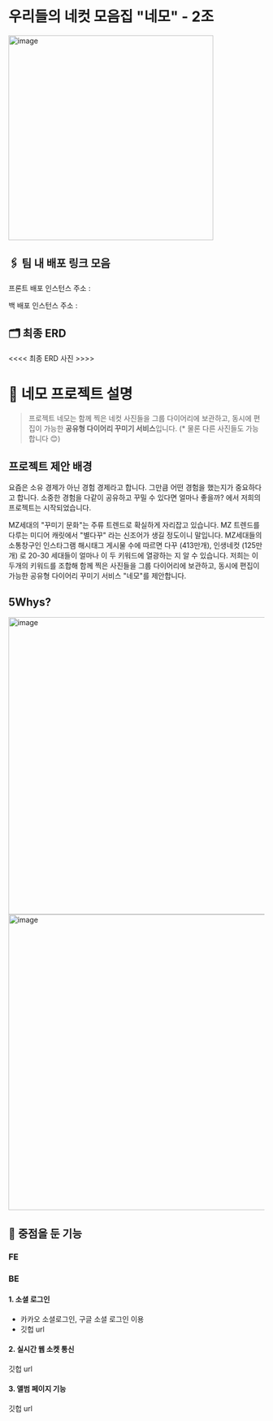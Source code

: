 # 우리들의 네컷 모음집 "네모" - 2조

<img width="403" alt="image" src="https://github.com/Step3-kakao-tech-campus/Team2_BE/assets/98508955/0f52fc19-e558-430c-be8c-236c1050e833">

## 🖇 ️팀 내 배포 링크 모음

프론트 배포 인스턴스 주소 :

백 배포 인스턴스 주소 :

## 🗂️ 최종 ERD

<<<< 최종 ERD 사진 >>>>

# 🔅 네모 프로젝트 설명

> 프로젝트 네모는 함께 찍은 네컷 사진들을 그룹 다이어리에 보관하고, 동시에 편집이 가능한 **공유형 다이어리 꾸미기 서비스**입니다.
> (\* 물론 다른 사진들도 가능합니다 😊)

## 프로젝트 제안 배경

요즘은 소유 경제가 아닌 경험 경제라고 합니다. 그만큼 어떤 경험을 했는지가 중요하다고 합니다.
소중한 경험을 다같이 공유하고 꾸밀 수 있다면 얼마나 좋을까? 에서 저희의 프로젝트는 시작되었습니다.

MZ세대의 "꾸미기 문화"는 주류 트렌드로 확실하게 자리잡고 있습니다. MZ 트렌드를 다루는 미디어 캐릿에서 "별다꾸" 라는 신조어가 생길 정도이니 말입니다.
MZ세대들의 소통창구인 인스타그램 해시태그 게시물 수에 따르면 다꾸 (413만개), 인생네컷 (125만개) 로
20-30 세대들이 얼마나 이 두 키워드에 열광하는 지 알 수 있습니다. 저희는 이 두개의 키워드를 조합해 함께 찍은 사진들을 그룹 다이어리에 보관하고, 동시에 편집이 가능한 공유형 다이어리 꾸미기 서비스 "네모"를 제안합니다.

## 5Whys?

<img width="585" alt="image" src="https://github.com/Step3-kakao-tech-campus/Team2_BE/assets/98508955/7ff5e39f-001c-455f-aa81-3f8ce1bdfb23">

<img width="582" alt="image" src="https://github.com/Step3-kakao-tech-campus/Team2_BE/assets/98508955/fc7785e0-90a7-4089-96f4-5795d571b2d2">

## 🎯 중점을 둔 기능

### FE

### BE

#### 1. 소셜 로그인

- 카카오 소셜로그인, 구글 소셜 로그인 이용
- 
  깃헙 url

#### 2. 실시간 웹 소켓 통신

깃헙 url

#### 3. 앨범 페이지 기능

깃헙 url
